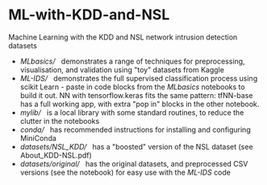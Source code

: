 # ML-with-KDD-and-NSL
Machine Learning with the KDD and NSL network intrusion detection datasets
<ul>
<li> <i>MLbasics/</i>&nbsp;&nbsp;&nbsp;demonstrates a range of techniques for preprocessing, visualisation, and validation using &quot;toy&quot; datasets from Kaggle
<li> <i>ML-IDS/</i>&nbsp;&nbsp;&nbsp;demonstrates the full supervised classification process using scikit Learn - paste in code blocks from the <i>MLbasics</i> notebooks to build it out. NN with tensorflow.keras fits the same pattern: tfNN-base has a full working app, with extra "pop in" blocks in the other notebook.
<li> <i>mylib/</i>&nbsp;&nbsp;&nbsp;is a local library with some standard routines, to reduce the clutter in the notebooks 
<li> <i>conda/</i>&nbsp;&nbsp;&nbsp;has recommended instructions for installing and configuring MiniConda
<li> <i>datasets/NSL_KDD/</i>&nbsp;&nbsp;&nbsp;has a "boosted" version of the NSL dataset (see About_KDD-NSL.pdf) 
<li> <i>datasets/original/</i>&nbsp;&nbsp;&nbsp;has the original datasets, and preprocessed CSV versions (see the notebook) for easy use with the <i>ML-IDS</i> code
</ul>
